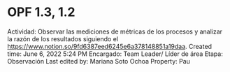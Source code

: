 # OPF 1.3, 1.2

Actividad: Observar las mediciones de métricas de los procesos y analizar la razón de los resultados siguiendo el https://www.notion.so/9fd6387eed6245e6a378148851a19daa.
Created time: June 6, 2022 5:24 PM
Encargado: Team Leader/ Líder de área
Etapa: Observación
Last edited by: Mariana Soto Ochoa
Property: Pau